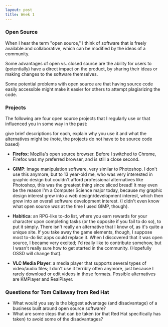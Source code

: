 ```yaml
---
layout: post
title: Week 1
---
```


### Open Source
When I hear the term "open source," I think of software that is freely available and collaborative, which can be modified by the ideas of a community.

Some advantages of open vs. closed source are the ability for users to (potentially) have a direct impact on the product, by sharing their ideas or making changes to the software themselves.

Some potential problems with open source are that having source code easily accessible might make it easier for others to attempt plagiarizing the code.


### Projects
The following are four open source projects that I regularly use or that influenced you in some way in the past:

give brief descriptions for each, explain why you use it and what the alternatives might be (note, the projects do not have to be source code based)

* **Firefox**: Mozilla's open source browser. Before I switched to Chrome, Firefox was my preferred browser, and is still a close second.

* **GIMP**: Image manipulation software, very similar to Photoshop. I don't use this anymore, but to 13 year-old me, who was very interested in graphic design but couldn't afford professional alternatives like Photoshop, this was the greatest thing since sliced bread! It may even be the reason I'm a Computer Science major today, because my graphic design interest grew into a web design/development interest, which then grew into an overall software development interest. (I didn't even know what open source *was* at the time I used GIMP, though).

* **Habitica**: an RPG-like to-do list, where you earn rewards for your character upon completing tasks (or the opposite if you fail to do so), to put it simply. There isn't really an alternative that I know of, as it's quite a unique site. If you take away the game elements, though, I suppose most to-do list apps could replace it. When I discovered that it was open source, I became very excited; I'd really like to contribute somehow, but I wasn't really sure how to get started in the community. (Hopefully OSSD will change that).

* **VLC Media Player**: a media player that supports several types of video/audio files; I don't use it terribly often anymore, just because I rarely download or edit videos in those formats. Possible alternatives are KMPlayer and RealPlayer.

### Questions for Tom Callaway from Red Hat
* What would you say is the biggest advantage (and disadvantage) of a business built around open source software?
* What are some steps that can be taken (or that Red Hat specifically has taken) to avoid some of the disadvantages?

